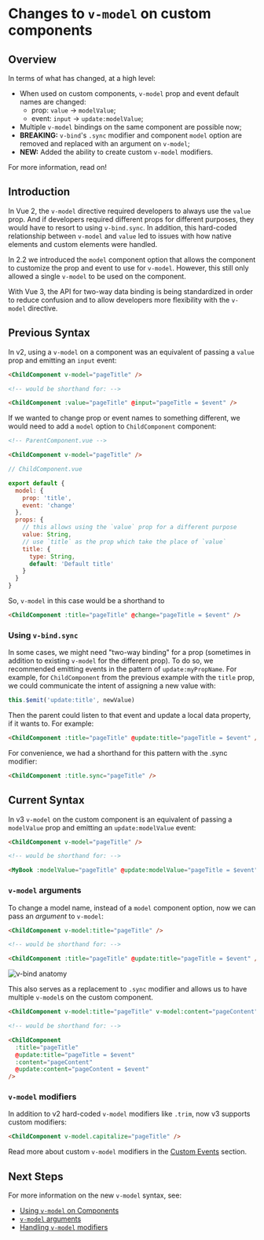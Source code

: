 # Changes to `v-model` on custom components

## Overview

In terms of what has changed, at a high level:

- When used on custom components, `v-model` prop and event default names are changed:
  - prop: `value` -> `modelValue`;
  - event: `input` -> `update:modelValue`;
- Multiple `v-model` bindings on the same component are possible now;
- **BREAKING:** `v-bind`'s `.sync` modifier and component `model` option are removed and replaced with an argument on `v-model`;
- **NEW:** Added the ability to create custom `v-model` modifiers.

For more information, read on!

## Introduction

In Vue 2, the `v-model` directive required developers to always use the `value` prop. And if developers required different props for different purposes, they would have to resort to using `v-bind.sync`. In addition, this hard-coded relationship between `v-model` and `value` led to issues with how native elements and custom elements were handled.

In 2.2 we introduced the `model` component option that allows the component to customize the prop and event to use for `v-model`. However, this still only allowed a single `v-model` to be used on the component.

With Vue 3, the API for two-way data binding is being standardized in order to reduce confusion and to allow developers more flexibility with the `v-model` directive.

## Previous Syntax

In v2, using a `v-model` on a component was an equivalent of passing a `value` prop and emitting an `input` event:

```html
<ChildComponent v-model="pageTitle" />

<!-- would be shorthand for: -->

<ChildComponent :value="pageTitle" @input="pageTitle = $event" />
```

If we wanted to change prop or event names to something different, we would need to add a `model` option to `ChildComponent` component:

```html
<!-- ParentComponent.vue -->

<ChildComponent v-model="pageTitle" />
```

```js
// ChildComponent.vue

export default {
  model: {
    prop: 'title',
    event: 'change'
  },
  props: {
    // this allows using the `value` prop for a different purpose
    value: String,
    // use `title` as the prop which take the place of `value`
    title: {
      type: String,
      default: 'Default title'
    }
  }
}
```

So, `v-model` in this case would be a shorthand to

```html
<ChildComponent :title="pageTitle" @change="pageTitle = $event" />
```

### Using `v-bind.sync`

In some cases, we might need "two-way binding" for a prop (sometimes in addition to existing `v-model` for the different prop). To do so, we recommended emitting events in the pattern of `update:myPropName`. For example, for `ChildComponent` from the previous example with the `title` prop, we could communicate the intent of assigning a new value with:

```js
this.$emit('update:title', newValue)
```

Then the parent could listen to that event and update a local data property, if it wants to. For example:

```html
<ChildComponent :title="pageTitle" @update:title="pageTitle = $event" />
```

For convenience, we had a shorthand for this pattern with the .sync modifier:

```html
<ChildComponent :title.sync="pageTitle" />
```

## Current Syntax

In v3 `v-model` on the custom component is an equivalent of passing a `modelValue` prop and emitting an `update:modelValue` event:

```html
<ChildComponent v-model="pageTitle" />

<!-- would be shorthand for: -->

<MyBook :modelValue="pageTitle" @update:modelValue="pageTitle = $event" />
```

### `v-model` arguments

To change a model name, instead of a `model` component option, now we can pass an _argument_ to `v-model`:

```html
<ChildComponent v-model:title="pageTitle" />

<!-- would be shorthand for: -->

<ChildComponent :title="pageTitle" @update:title="pageTitle = $event" />
```

![v-bind anatomy](/images/v-bind-instead-of-sync.png)

This also serves as a replacement to `.sync` modifier and allows us to have multiple `v-model`s on the custom component.

```html
<ChildComponent v-model:title="pageTitle" v-model:content="pageContent" />

<!-- would be shorthand for: -->

<ChildComponent
  :title="pageTitle"
  @update:title="pageTitle = $event"
  :content="pageContent"
  @update:content="pageContent = $event"
/>
```

### `v-model` modifiers

In addition to v2 hard-coded `v-model` modifiers like `.trim`, now v3 supports custom modifiers:

```html
<ChildComponent v-model.capitalize="pageTitle" />
```

Read more about custom `v-model` modifiers in the [Custom Events](../component-custom-events.html#handling-v-model-modifiers) section.

## Next Steps

For more information on the new `v-model` syntax, see:

- [Using `v-model` on Components](../component-basics.html#using-v-model-on-components)
- [`v-model` arguments](../component-custom-events.html#v-model-arguments)
- [Handling `v-model` modifiers](../component-custom-events.html#v-model-arguments)

